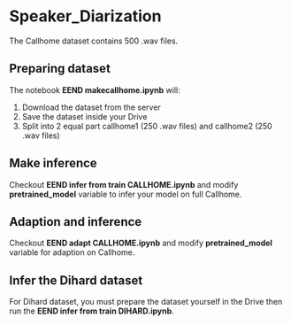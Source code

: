 # Speaker_Diarization
The Callhome dataset contains 500 .wav files.

## Preparing dataset

The notebook **EEND makecallhome.ipynb** will:

1. Download the dataset from the server
2. Save the dataset inside your Drive
3. Split into 2 equal part callhome1 (250 .wav files) and callhome2 (250 .wav files)

## Make inference

Checkout **EEND infer from train CALLHOME.ipynb** and modify **pretrained_model** variable to infer your model on full Callhome.

## Adaption and inference

Checkout **EEND adapt CALLHOME.ipynb** and modify **pretrained_model** variable for adaption on Callhome.

## Infer the Dihard dataset

For Dihard dataset, you must prepare the dataset yourself in the Drive then run the **EEND infer from train DIHARD.ipynb**. 